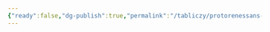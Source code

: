 ```yaml
---
{"ready":false,"dg-publish":true,"permalink":"/tabliczy/protorenessans-i-rannee-vozrozhdenie/madonna-mlekopitaelnicza/","dgPassFrontmatter":true}
---
```




